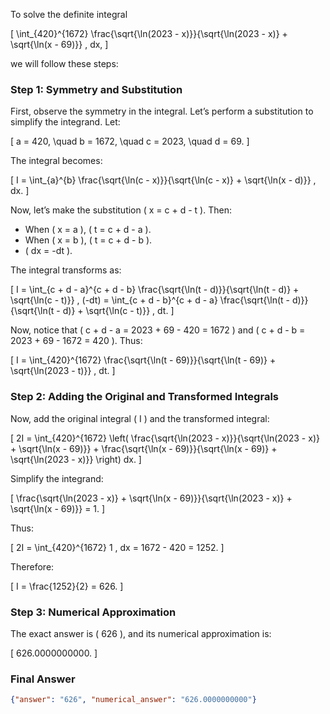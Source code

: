 To solve the definite integral 

\[
\int_{420}^{1672} \frac{\sqrt{\ln(2023 - x)}}{\sqrt{\ln(2023 - x)} + \sqrt{\ln(x - 69)}} \, dx,
\]

we will follow these steps:

### Step 1: Symmetry and Substitution
First, observe the symmetry in the integral. Let’s perform a substitution to simplify the integrand. Let:

\[
a = 420, \quad b = 1672, \quad c = 2023, \quad d = 69.
\]

The integral becomes:

\[
I = \int_{a}^{b} \frac{\sqrt{\ln(c - x)}}{\sqrt{\ln(c - x)} + \sqrt{\ln(x - d)}} \, dx.
\]

Now, let’s make the substitution \( x = c + d - t \). Then:

- When \( x = a \), \( t = c + d - a \).
- When \( x = b \), \( t = c + d - b \).
- \( dx = -dt \).

The integral transforms as:

\[
I = \int_{c + d - a}^{c + d - b} \frac{\sqrt{\ln(t - d)}}{\sqrt{\ln(t - d)} + \sqrt{\ln(c - t)}} \, (-dt) = \int_{c + d - b}^{c + d - a} \frac{\sqrt{\ln(t - d)}}{\sqrt{\ln(t - d)} + \sqrt{\ln(c - t)}} \, dt.
\]

Now, notice that \( c + d - a = 2023 + 69 - 420 = 1672 \) and \( c + d - b = 2023 + 69 - 1672 = 420 \). Thus:

\[
I = \int_{420}^{1672} \frac{\sqrt{\ln(t - 69)}}{\sqrt{\ln(t - 69)} + \sqrt{\ln(2023 - t)}} \, dt.
\]

### Step 2: Adding the Original and Transformed Integrals
Now, add the original integral \( I \) and the transformed integral:

\[
2I = \int_{420}^{1672} \left( \frac{\sqrt{\ln(2023 - x)}}{\sqrt{\ln(2023 - x)} + \sqrt{\ln(x - 69)}} + \frac{\sqrt{\ln(x - 69)}}{\sqrt{\ln(x - 69)} + \sqrt{\ln(2023 - x)}} \right) dx.
\]

Simplify the integrand:

\[
\frac{\sqrt{\ln(2023 - x)} + \sqrt{\ln(x - 69)}}{\sqrt{\ln(2023 - x)} + \sqrt{\ln(x - 69)}} = 1.
\]

Thus:

\[
2I = \int_{420}^{1672} 1 \, dx = 1672 - 420 = 1252.
\]

Therefore:

\[
I = \frac{1252}{2} = 626.
\]

### Step 3: Numerical Approximation
The exact answer is \( 626 \), and its numerical approximation is:

\[
626.0000000000.
\]

### Final Answer
```json
{"answer": "626", "numerical_answer": "626.0000000000"}
```
